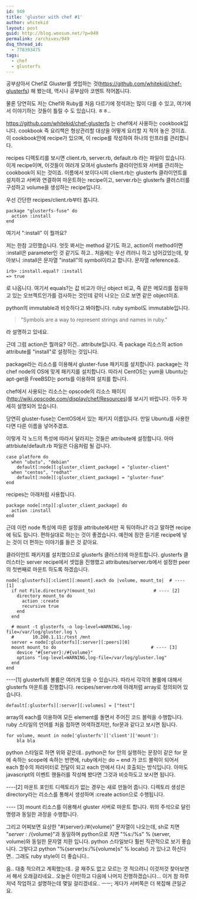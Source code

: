 ```yaml
---
id: 949
title: 'gluster with chef #1'
author: whitekid
layout: post
guid: http://blog.woosum.net/?p=949
permalink: /archives/949
dsq_thread_id:
  - 778393475
tags:
  - chef
  - glusterfs
---
```

공부삼아서 Chef로 Gluster를 셋업하는 것(https://github.com/whitekid/chef-glusterfs) 해 봤는데, 역시나 공부삼아 코멘트 적어봅니다.

물론 당연히도 저는 Chef와 Ruby를 처음 다르기에 정석과는 많이 다를 수 있고, 여기에서 이야기하는 것들이 틀릴 수 도 있습니다. ㅎㅎ..

https://github.com/whitekid/chef-glusterfs 는 chef에서 사용하는 cookbook입니다. cookbook 즉 요리책은 형상관리할 대상을 어떻게 요리할 지 적어 놓은 것이죠. 이 cookbook안에 recipe가 있으며, 이 recipe를 작성하여 하나의 인프라를 관리합니다.

recipes 디렉토리를 보시면 client.rb, server.rb, default.rb 라는 파일이 있습니다. 이게 recipe이며, 이것들이 여러개 모여서 glusterfs 클라이언트와 서버를 관리하는 cookbook이 되는 것이죠. 이름에서 보이다시피 client.rb는 glusterfs 클라이언트를 설치하고 서버와 연결하여 마운트하는 recipe이고, server.rb는 glusterfs 클러스터를 구성하고 volume을 생성하는 recipe입니다.

우선 간단한 recipes/client.rb부터 봅니다.

    package "glusterfs-fuse" do
      action :install
    end

여기서 ":install" 이 뭘까요?

저는 한참 고민했습니다. 엇듯 봐서는 method 같기도 하고, action이 method이면 :install은 parameter인 것 같기도 하고.. 처음에는 우선 려러니 하고 넘어갔었는데, 찾아보니 :install은 문자열 "install"의 symbol이라고 합니다. 문자열 reference죠.

    irb> :install.equal? :install
    => true

로 나옵니다. 여기서 equals?는 값 비교가 아닌 object 비교, 즉 같은 메모리를 점유하고 있는 오브젝트인가를 검사하는 것인데 같이 나오는 으로 보면 같은 object이죠.

python의 immutable과 비슷하다고 봐야합니다. ruby symbol도 immutable입니다.

> "Symbols are a way to represent strings and names in ruby."

라 설명하고 있네요.

근데 그럼 action은 뭘까요? 이건.. attribute입니다. 즉 package 리소스의 action attribute를 "install"로 설정하는 것입니다.

package라는 리소스를 이용해서 gluster-fuse 패키지를 설치합니다. package는 각 chef node의 OS에 맞게 패키지를 설치합니다. 따라서 CentOS는 yum을 Ubuntu는 apt-get을 FreeBSD는 ports를 이용하여 설치를 합니다.

chef에서 사용되는 리소스는 opscode의 리소스 패이지(http://wiki.opscode.com/display/chef/Resources)를 보시기 바랍니다. 아주 자세히 설명되어 있습니다.

당연히 gluster-fuse는 CentOS에서 있는 패키지 이름입니다. 만일 Ubuntu를 사용한다면 다른 이름을 넣어주겠죠.

이렇게 각 노드의 특성에 따라서 달라지는 것들은 attribute에 설정합니다. 아마 attrbiute/default.rb 파일은 다음처럼 될 겁니다.

    case platform do
      when "ubutu", "debian"
        default[:node][:gluster_client_package] = "gluster-client"
      when "centos", "redhat"
        default[:node][:gluster_client_package] = "gluster-fuse"
    end

recipes는 아래처럼 사용합니다.

    package node[:ntp][:gluster_client_package] do
      action :install
    end

근데 이런 node 특성에 따른 설정을 attribute에서만 꼭 둬야하냐? 라고 말하면 recipe에 둬도 됩니다. 편하실대로 하는는 것이 좋겠습니다. 예전에 잠깐 듣기론 recipe에 넣는 것이 더 편하는 이야기를 들은 것 같아요.

클라이언트 패키지를 설치했으므로 glusterfs 클러스터에 마운트합니다. glusterfs 클러스터는 server recipe에서 셋업을 진행했고 attributes/server.rb에서 설정한 peer의 첫번째로 마운트 하도록 하겠습니다.

    node[:glusterfs][:client][:mount].each do |volume, mount_to|  # ---- [1]
      if not File.directory?(mount_to)                      # ---- [2]
        directory mount_to do
          action :create
          recursive true
        end
      end

      # mount -t glusterfs -o log-level=WARNING,log-file=/var/log/gluster.log \
      #       10.200.1.11:/test /mnt
      server = node[:glusterfs][:server][:peers][0]
      mount mount_to do                                    # ---- [3]
        device "#{server}:/#{volume}"
        options "log-level=WARNING,log-file=/var/log/gluster.log"
      end
    end

----[1] glusterfs의 볼륨은 여러개 있을 수 있습니다. 따라서 각각의 볼륨에 대해서 glusterfs 마운트를 진행합니다. recipes/server.rb에 아래처럼 array로 정의되어 있습니다.

    default[:glusterfs][:server][:volumes] = ["test"]

array의 each를 이용하여 모든 element를 돌면서 주어진 코드 블럭을 수행합니다. ruby 스타일의 언어를 처음 접하면 어색하겠지만, for문과 같다고 보시면 됩니다.

    for volume, mount in node['glusterfs']['client']['mount']:
        bla bla

python 스타일로 하면 위와 같은데.. python은 for 안의 실행하는 문장이 같은 for 문에 속하는 scope에 속하는 반면에, ruby에서는 do ~ end 가 코드 블럭이 되어서 each 함수의 파라미터로 전달이 되고 each 안에서 다시 호출되는 방식입니다. 아마도 javascript의 이벤트 핸들러를 작성해 봤다면 그것과 비슷하도고 보시면 됩니다.

----[2] 마운트 포인트 디렉토리가 없는 경우는 새로 만들어 줍니다. 디렉토리 생성은 directory라는 리소스를 통해서 생성하며 :create action으로 수행됩니다.

---- [3] mount 리소스를 이용해서 gluster 서버로 마운트 합니다. 위의 주석으로 달린 명령과 동일한 과정을 수행합니다.

그리고 어찌보면 요상한 "#{server}:/#{volume}" 문자열이 나오는데, sh로 치면 "${server}:/${volume}"과 동일하며 python으로 치면 "%s:/%s" % (server, volume)와 동일한 문자열 치환 입니다. python 스타일보다 훨씬 직관적으로 보기 좋습니다. 그렇다고 python "%{server}s:/%{volume}s" % locals() 가 있나고 하신다면.. 그래도 ruby style이 더 좋습니다..

음.. 대충 적으려고 계획했는데.. 글 재주도 없고 모르는 것 적으려니 이것저것 찾아보면서 해서 오래걸리네요.. 오늘은 이만하고 다음에 나머지 진행하겠습니다... 이거 참 하루 저녁 작업하고 설명하는데 몇일 걸리겠네요.. ㅡㅡ; 게다가 서버쪽은 더 복잡해 큰일군요.